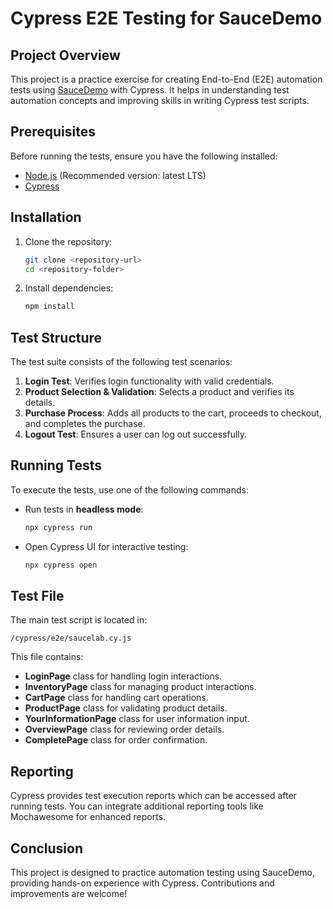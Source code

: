 # Cypress E2E Testing for SauceDemo

## Project Overview
This project is a practice exercise for creating End-to-End (E2E) automation tests using [SauceDemo](https://www.saucedemo.com/) with Cypress. It helps in understanding test automation concepts and improving skills in writing Cypress test scripts.

## Prerequisites
Before running the tests, ensure you have the following installed:
- [Node.js](https://nodejs.org/) (Recommended version: latest LTS)
- [Cypress](https://www.cypress.io/)

## Installation
1. Clone the repository:
   ```sh
   git clone <repository-url>
   cd <repository-folder>
   ```
2. Install dependencies:
   ```sh
   npm install
   ```

## Test Structure
The test suite consists of the following test scenarios:
1. **Login Test**: Verifies login functionality with valid credentials.
2. **Product Selection & Validation**: Selects a product and verifies its details.
3. **Purchase Process**: Adds all products to the cart, proceeds to checkout, and completes the purchase.
4. **Logout Test**: Ensures a user can log out successfully.

## Running Tests
To execute the tests, use one of the following commands:

- Run tests in **headless mode**:
  ```sh
  npx cypress run
  ```

- Open Cypress UI for interactive testing:
  ```sh
  npx cypress open
  ```

## Test File
The main test script is located in:
```
/cypress/e2e/saucelab.cy.js
```
This file contains:
- **LoginPage** class for handling login interactions.
- **InventoryPage** class for managing product interactions.
- **CartPage** class for handling cart operations.
- **ProductPage** class for validating product details.
- **YourInformationPage** class for user information input.
- **OverviewPage** class for reviewing order details.
- **CompletePage** class for order confirmation.

## Reporting
Cypress provides test execution reports which can be accessed after running tests. You can integrate additional reporting tools like Mochawesome for enhanced reports.

## Conclusion
This project is designed to practice automation testing using SauceDemo, providing hands-on experience with Cypress. Contributions and improvements are welcome!

